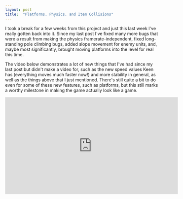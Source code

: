 ```yaml
---
layout: post
title:  "Platforms, Physics, and Item Collisions"
---
```

I took a break for a few weeks from this project and just this last week I've
really gotten back into it. Since my last post I've fixed many more bugs that
were a result from making the physics framerate-independent, fixed
long-standing pole climbing bugs, added slope movement for enemy units, and,
maybe most significantly, brought moving platforms into the level for real
this time.

The video below demonstrates a lot of new things that I've had since my last
post but didn't make a video for, such as the new speed values Keen has
(everything moves much faster now!) and more stability in general, as well as
the things above that I just mentioned. There's still quite a bit to do even
for some of these new features, such as platforms, but this still marks a
worthy milestone in making the game actually look like a game.

<iframe width="560" height="315" src="https://www.youtube.com/embed/3X46qPHfmpc" frameborder="0" allowfullscreen></iframe>
